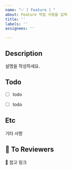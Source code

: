 ```yaml
---
name: "✅ [ Feature ] "
about: Feature 작업 사항을 입력
title: ''
labels: ''
assignees: ''

---
```


## Description
설명을 작성하세요.

## Todo
- [ ] todo
- [ ] todo


## Etc
기타 사항

## 📢 To Reviewers


🔗 참고 링크
